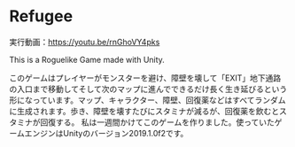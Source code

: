 # Refugee

実行動画：https://youtu.be/rnGhoVY4pks

This is a Roguelike Game made with Unity.

このゲームはプレイヤーがモンスターを避け、障壁を壊して「EXIT」地下通路の入口まで移動してそして次のマップに進んでできるだけ長く生き延びるという形になっています。マップ、キャラクター、障壁、回復薬などはすべてランダムに生成されます。歩き、障壁を壊すたびにスタミナが減るが、回復薬を飲むとスタミナが回復する。 私は一週間かけてこのゲームを作りました。使っていたゲームエンジンはUnityのバージョン2019.1.0f2です。
